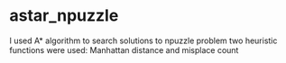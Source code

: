 # astar_npuzzle
I used A* algorithm to search solutions to npuzzle problem
two heuristic functions were used: Manhattan distance and misplace count
